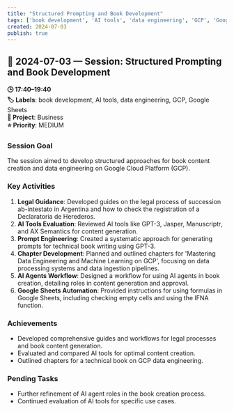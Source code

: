 ```yaml
---
title: "Structured Prompting and Book Development"
tags: ['book development', 'AI tools', 'data engineering', 'GCP', 'Google Sheets']
created: 2024-07-03
publish: true
---
```


## 📅 2024-07-03 — Session: Structured Prompting and Book Development

**🕒 17:40–19:40**  
**🏷️ Labels**: book development, AI tools, data engineering, GCP, Google Sheets  
**📂 Project**: Business  
**⭐ Priority**: MEDIUM  


### Session Goal
The session aimed to develop structured approaches for book content creation and data engineering on Google Cloud Platform (GCP).

### Key Activities
1. **Legal Guidance**: Developed guides on the legal process of succession ab-intestato in Argentina and how to check the registration of a Declaratoria de Herederos.
2. **AI Tools Evaluation**: Reviewed AI tools like GPT-3, Jasper, Manuscriptr, and AX Semantics for content generation.
3. **Prompt Engineering**: Created a systematic approach for generating prompts for technical book writing using GPT-3.
4. **Chapter Development**: Planned and outlined chapters for 'Mastering Data Engineering and Machine Learning on GCP', focusing on data processing systems and data ingestion pipelines.
5. **AI Agents Workflow**: Designed a workflow for using AI agents in book creation, detailing roles in content generation and approval.
6. **Google Sheets Automation**: Provided instructions for using formulas in Google Sheets, including checking empty cells and using the IFNA function.

### Achievements
- Developed comprehensive guides and workflows for legal processes and book content generation.
- Evaluated and compared AI tools for optimal content creation.
- Outlined chapters for a technical book on GCP data engineering.

### Pending Tasks
- Further refinement of AI agent roles in the book creation process.
- Continued evaluation of AI tools for specific use cases.
